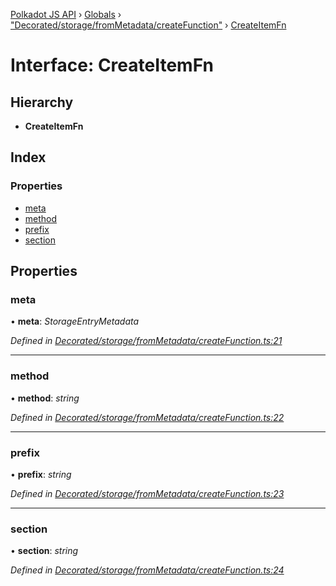 [Polkadot JS API](../README.md) › [Globals](../globals.md) › ["Decorated/storage/fromMetadata/createFunction"](../modules/_decorated_storage_frommetadata_createfunction_.md) › [CreateItemFn](_decorated_storage_frommetadata_createfunction_.createitemfn.md)

# Interface: CreateItemFn

## Hierarchy

* **CreateItemFn**

## Index

### Properties

* [meta](_decorated_storage_frommetadata_createfunction_.createitemfn.md#meta)
* [method](_decorated_storage_frommetadata_createfunction_.createitemfn.md#method)
* [prefix](_decorated_storage_frommetadata_createfunction_.createitemfn.md#prefix)
* [section](_decorated_storage_frommetadata_createfunction_.createitemfn.md#section)

## Properties

###  meta

• **meta**: *StorageEntryMetadata*

*Defined in [Decorated/storage/fromMetadata/createFunction.ts:21](https://github.com/polkadot-js/api/blob/011e24bd49/packages/metadata/src/Decorated/storage/fromMetadata/createFunction.ts#L21)*

___

###  method

• **method**: *string*

*Defined in [Decorated/storage/fromMetadata/createFunction.ts:22](https://github.com/polkadot-js/api/blob/011e24bd49/packages/metadata/src/Decorated/storage/fromMetadata/createFunction.ts#L22)*

___

###  prefix

• **prefix**: *string*

*Defined in [Decorated/storage/fromMetadata/createFunction.ts:23](https://github.com/polkadot-js/api/blob/011e24bd49/packages/metadata/src/Decorated/storage/fromMetadata/createFunction.ts#L23)*

___

###  section

• **section**: *string*

*Defined in [Decorated/storage/fromMetadata/createFunction.ts:24](https://github.com/polkadot-js/api/blob/011e24bd49/packages/metadata/src/Decorated/storage/fromMetadata/createFunction.ts#L24)*
